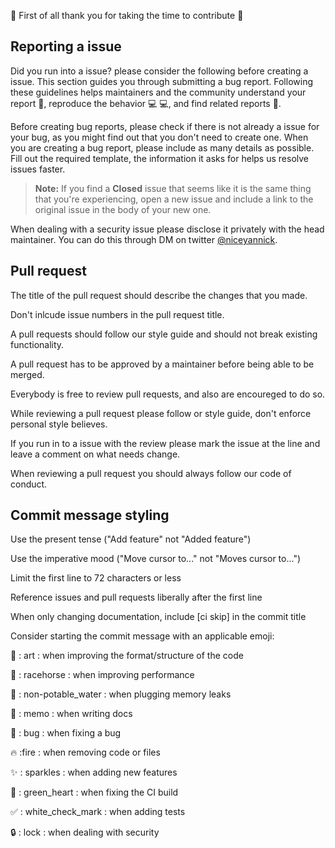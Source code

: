:tada: First of all thank you for taking the time to contribute :tada:

## Reporting a issue
Did you run into a issue? please consider the following before creating a issue.
This section guides you through submitting a bug report. Following these guidelines helps maintainers and the community understand your report :pencil:, reproduce the behavior :computer: :computer:, and find related reports :mag_right:.

Before creating bug reports, please check if there is not already a issue for your bug, as you might find out that you don't need to create one. When you are creating a bug report, please include as many details as possible. Fill out the required template, the information it asks for helps us resolve issues faster.

> **Note:** If you find a **Closed** issue that seems like it is the same thing that you're experiencing, open a new issue and include a link to the original issue in the body of your new one.

When dealing with a security issue please disclose it privately with the head maintainer. You can do this through DM on twitter [@niceyannick](https://twitter.com/NiceYannick).

## Pull request
The title of the pull request should describe the changes that you made.

Don't inlcude issue numbers in the pull request title.

A pull requests should follow our style guide and should not break existing functionality.

A pull request has to be approved by a maintainer before being able to be merged.

Everybody is free to review pull requests, and also are encoureged to do so.

While reviewing a pull request please follow or style guide, don't enforce personal style believes.

If you run in to a issue with the review please mark the issue at the line and leave a comment on what needs change.

When reviewing a pull request you should always follow our code of conduct.

## Commit message styling
Use the present tense ("Add feature" not "Added feature")

Use the imperative mood ("Move cursor to..." not "Moves cursor to...")

Limit the first line to 72 characters or less

Reference issues and pull requests liberally after the first line

When only changing documentation, include [ci skip] in the commit title

Consider starting the commit message with an applicable emoji:

🎨 : art : when improving the format/structure of the code

🐎 : racehorse : when improving performance

🚱 : non-potable_water : when plugging memory leaks

📝 : memo : when writing docs

🐛 : bug : when fixing a bug

🔥 :fire : when removing code or files

:sparkles: : sparkles : when adding new features

💚 : green_heart : when fixing the CI build

✅ : white_check_mark : when adding tests

🔒 : lock : when dealing with security
